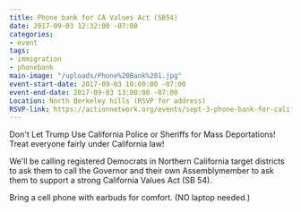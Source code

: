 ```yaml
---
title: Phone bank for CA Values Act (SB54)
date: 2017-09-03 12:32:00 -07:00
categories:
- event
tags:
- immigration
- phonebank
main-image: "/uploads/Phone%20Bank%201.jpg"
event-start-date: 2017-09-03 10:00:00 -07:00
event-end-date: 2017-09-03 13:00:00 -07:00
Location: North Berkeley hills (RSVP for address)
RSVP-link: https://actionnetwork.org/events/sept-3-phone-bank-for-california-values-act-sb-54?clear_id=true&referrer=don-cornejo&source=ib_website
---
```


Don't Let Trump Use California Police or Sheriffs for Mass Deportations!  Treat everyone fairly under California law!  

We'll be calling registered Democrats in Northern California target districts to ask them to call the Governor and their own Assemblymember to ask them to support a strong California Values Act (SB 54).

Bring a cell phone with earbuds for comfort.  (NO laptop needed.)